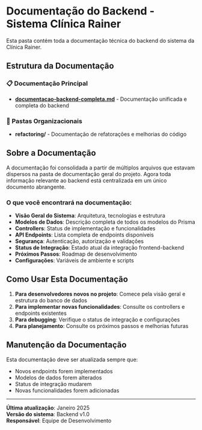 # Documentação do Backend - Sistema Clínica Rainer

Esta pasta contém toda a documentação técnica do backend do sistema da Clínica Rainer.

## Estrutura da Documentação

### 📋 Documentação Principal
- **[documentacao-backend-completa.md](./documentacao-backend-completa.md)** - Documentação unificada e completa do backend

### 📁 Pastas Organizacionais
- **refactoring/** - Documentação de refatorações e melhorias do código

## Sobre a Documentação

A documentação foi consolidada a partir de múltiplos arquivos que estavam dispersos na pasta de documentação geral do projeto. Agora toda informação relevante ao backend está centralizada em um único documento abrangente.

### O que você encontrará na documentação:

- **Visão Geral do Sistema**: Arquitetura, tecnologias e estrutura
- **Modelos de Dados**: Descrição completa de todos os modelos do Prisma
- **Controllers**: Status de implementação e funcionalidades
- **API Endpoints**: Lista completa de endpoints disponíveis
- **Segurança**: Autenticação, autorização e validações
- **Status de Integração**: Estado atual da integração frontend-backend
- **Próximos Passos**: Roadmap de desenvolvimento
- **Configurações**: Variáveis de ambiente e scripts

## Como Usar Esta Documentação

1. **Para desenvolvedores novos no projeto**: Comece pela visão geral e estrutura do banco de dados
2. **Para implementar novas funcionalidades**: Consulte os controllers e endpoints existentes
3. **Para debugging**: Verifique o status de integração e configurações
4. **Para planejamento**: Consulte os próximos passos e melhorias futuras

## Manutenção da Documentação

Esta documentação deve ser atualizada sempre que:
- Novos endpoints forem implementados
- Modelos de dados forem alterados
- Status de integração mudarem
- Novas funcionalidades forem adicionadas

---

**Última atualização**: Janeiro 2025  
**Versão do sistema**: Backend v1.0  
**Responsável**: Equipe de Desenvolvimento